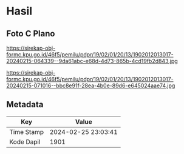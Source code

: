 # Hasil

## Foto C Plano

https://sirekap-obj-formc.kpu.go.id/46f5/pemilu/pdpr/19/02/01/20/13/1902012013017-20240215-064339--9da61abc-e68d-4d73-865b-4cd19fb2d843.jpg

https://sirekap-obj-formc.kpu.go.id/46f5/pemilu/pdpr/19/02/01/20/13/1902012013017-20240215-071016--bbc8e91f-28ea-4b0e-89d6-e645024aae74.jpg


## Metadata

| Key        | Value               |
| ---------- | ------------------- |
| Time Stamp | 2024-02-25 23:03:41 |
| Kode Dapil | 1901                |



